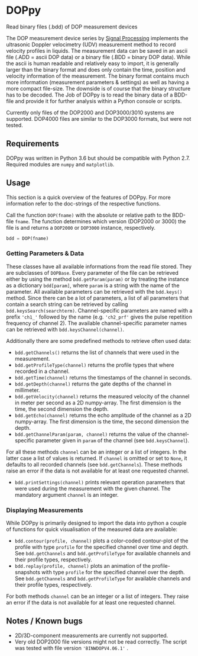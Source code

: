 # DOPpy
Read binary files (.bdd) of DOP measurement devices

The DOP measurement device series by [Signal Processing](https://www.signal-processing.com/) implements the ultrasonic Doppler velocimetry (UDV) measurement method to record velocity profiles in liquids. The measurement data can be saved in an ascii file (.ADD = ascii DOP data) or a binary file (.BDD = binary DOP data). While the ascii is human readable and relatively easy to import, it is generally larger than the binary format and does only contain the time, position and velocity information of the measurement. The binary format contains much more information (measurement parameters & settings) as well as having a more compact file-size. The downside is of course that the binary structure has to be decoded. The Job of DOPpy is to read the binary data of a BDD-file and provide it for further analysis within a Python console or scripts. 

Currently only files of the DOP2000 and DOP3000/3010 systems are supported. DOP4000 files are similar to the DOP3000 formats, but were not tested.

## Requirements
DOPpy was written in Python 3.6 but should be compatible with Python 2.7. Required modules are `numpy` and `matplotlib`.

## Usage
This section is a quick overview of the features of DOPpy. For more information refer to the doc-strings of the respective functions.

Call the function `DOP(fname)` with the absolute or relative path to the BDD-file `fname`. The function determines which version (DOP2000 or 3000) the file is and returns a `DOP2000` or `DOP3000` instance, respectively.

```python
bdd = DOP(fname)
```

### Getting Parameters & Data
These classes have all available informations from the read file stored. They are subclasses of `DOPBase`. Every parameter of the file can be retrieved either by using the method `bdd.getParam(param)` or by treating the instance as a dictionary `bdd[param]`, where `param` is a string with the name of the parameter. All available parameters can be retrieved with the `bdd.keys()` method. Since there can be a lot of parameters, a list of all parameters that contain a search string can be retrieved by calling ``bdd.keysSearch(searchterm)``. Channel-specific parameters are named with a prefix `'ch1_'` followed by the name (e.g. `'ch2_prf'` gives the pulse repetition frequency of channel 2). The available channel-specific parameter names can be retrieved with `bdd.keysChannel(channel)`.

Additionally there are some predefined methods to retrieve often used data:

- `bdd.getChannels()` returns the list of channels that were used in the measurement.
- `bdd.getProfileType(channel)` returns the profile types that where recorded in a channel.
- `bdd.getTime(channel)` returns the timestamps of the channel in seconds.
- `bdd.getDepth(channel)` returns the gate depths of the channel in millimeter.
- `bdd.getVelocity(channel)` returns the measured velocity of the channel in meter per second as a 2D numpy-array. The first dimension is the time, the second dimension the depth.
- `bdd.getEcho(channel)` returns the echo amplitude of the channel as a 2D numpy-array. The first dimension is the time, the second dimension the depth.
- `bdd.getChannelParam(param, channel)` returns the value of the channel-specific parameter given in `param` of the channel (see `bdd.keysChannel`).

For all these methods `channel` can be an integer or a list of integers. In the latter case a list of values is returned. If `channel` is omitted or set to `None`, it defaults to all recorded channels (see `bdd.getChannels`). These methods raise an error if the data is not available for at least one requested channel.

- `bdd.printSettings(channel)` prints relevant operation parameters that were used during the measurement with the given channel. The mandatory argument `channel` is an integer.

### Displaying Measurements
While DOPpy is primarily designed to import the data into python a couple of functions for quick visualisation of the measured data are available:

- `bdd.contour(profile, channel)` plots a color-coded contour-plot of the profile with type `profile` for the specified channel over time and depth. See `bdd.getChannels` and `bdd.getProfileType` for available channels and their profile types, respectively.
- `bdd.replay(profile, channel)` plots an animation of the profile-snapshots with type `profile` for the specified channel over the depth. See `bdd.getChannels` and `bdd.getProfileType` for available channels and their profile types, respectively.

For both methods `channel` can be an integer or a list of integers. They raise an error if the data is not available for at least one requested channel.


## Notes / Known bugs
- 2D/3D-component measurements are currently not supported.
- Very old DOP2000 file versions might not be read correctly. The script was tested with file version `'BINWDOPV4.06.1'` .
